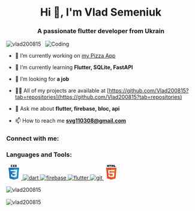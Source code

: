 

<h1 align="center">Hi 👋, I'm Vlad Semeniuk</h1>
<h3 align="center">A passionate flutter developer from Ukrain</h3>
<img align="right" alt="Coding" width="400" src="https://media1.giphy.com/media/v1.Y2lkPTc5MGI3NjExaGxlNW1lZWhteTgyMDJ0NWZzdHFjaWRmN3JpcjlteWw4MmE4aDkxaiZlcD12MV9pbnRlcm5hbF9naWZfYnlfaWQmY3Q9Zw/zOvBKUUEERdNm/giphy.gif">

<p align="left"> <img src="https://komarev.com/ghpvc/?username=vlad200815&label=Profile%20views&color=0e75b6&style=flat" alt="vlad200815" /> </p>

- 🔭 I’m currently working on [my Pizza App](https://github.com/Vlad200815/Pizza-Admin-)

- 🌱 I’m currently learning **Flutter, SQLite, FastAPI**

- 🤝 I’m looking for **a job**

- 👨‍💻 All of my projects are available at [https://github.com/Vlad200815?tab=repositories](https://github.com/Vlad200815?tab=repositories)

- 💬 Ask me about **flutter, firebase, bloc, api**

- 📫 How to reach me **svg110308@gmail.com**

<h3 align="left">Connect with me:</h3>
<p align="left">
</p>

<h3 align="left">Languages and Tools:</h3>
<p align="left"> <a href="https://www.w3schools.com/css/" target="_blank" rel="noreferrer"> <img src="https://raw.githubusercontent.com/devicons/devicon/master/icons/css3/css3-original-wordmark.svg" alt="css3" width="40" height="40"/> </a> <a href="https://dart.dev" target="_blank" rel="noreferrer"> <img src="https://www.vectorlogo.zone/logos/dartlang/dartlang-icon.svg" alt="dart" width="40" height="40"/> </a> <a href="https://firebase.google.com/" target="_blank" rel="noreferrer"> <img src="https://www.vectorlogo.zone/logos/firebase/firebase-icon.svg" alt="firebase" width="40" height="40"/> </a> <a href="https://flutter.dev" target="_blank" rel="noreferrer"> <img src="https://www.vectorlogo.zone/logos/flutterio/flutterio-icon.svg" alt="flutter" width="40" height="40"/> </a> <a href="https://git-scm.com/" target="_blank" rel="noreferrer"> <img src="https://www.vectorlogo.zone/logos/git-scm/git-scm-icon.svg" alt="git" width="40" height="40"/> </a> <a href="https://www.w3.org/html/" target="_blank" rel="noreferrer"> <img src="https://raw.githubusercontent.com/devicons/devicon/master/icons/html5/html5-original-wordmark.svg" alt="html5" width="40" height="40"/> </a> </p>

<p><img align="center" src="https://github-readme-stats.vercel.app/api/top-langs?username=vlad200815&show_icons=true&locale=en&layout=compact" alt="vlad200815" /></p>

<p><img align="center" src="https://github-readme-streak-stats.herokuapp.com/?user=vlad200815&" alt="vlad200815" /></p>


